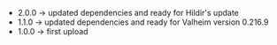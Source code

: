 * 2.0.0 -> updated dependencies and ready for Hildir's update
* 1.1.0 -> updated dependencies and ready for Valheim version 0.216.9
* 1.0.0 -> first upload
